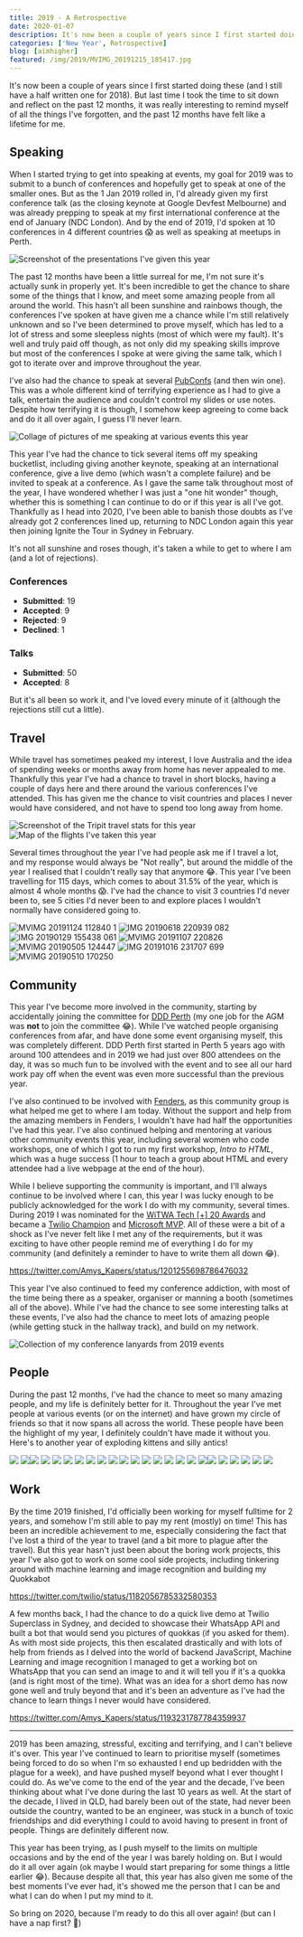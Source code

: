 ```yaml
---
title: 2019 - A Retrospective
date: 2020-01-07
description: It's now been a couple of years since I first started doing these (and I still have a half written one for 2018). But last time I took the time to sit down and reflect on the past 12 months, it was really interesting to remind myself of all the things I've forgotten, and the past 12 months have felt like a lifetime for me.
categories: ['New Year', Retrospective]
blog: [aimhigher]
featured: /img/2019/MVIMG_20191215_185417.jpg
---
```


It's now been a couple of years since I first started doing these (and I still have a half written one for 2018). But last time I took the time to sit down and reflect on the past 12 months, it was really interesting to remind myself of all the things I've forgotten, and the past 12 months have felt like a lifetime for me.

## Speaking

When I started trying to get into speaking at events, my goal for 2019 was to submit to a bunch of conferences and hopefully get to speak at one of the smaller ones. But as the 1 Jan 2019 rolled in, I'd already given my first conference talk (as the closing keynote at Google Devfest Melbourne) and was already prepping to speak at my first international conference at the end of January (NDC London).   And by the end of 2019, I'd spoken at 10 conferences in 4 different countries 😱 as well as speaking at meetups in Perth.

<img src="/img/2019/sfa.png" alt="Screenshot of the presentations I've given this year">

The past 12 months have been a little surreal for me, I'm not sure it's actually sunk in properly yet. It's been incredible to get the chance to share some of the things that I know, and meet some amazing people from all around the world. This hasn't all been sunshine and rainbows though, the conferences I've spoken at have given me a chance while I'm still relatively unknown and so I've been determined to prove myself, which has led to a lot of stress and some sleepless nights (most of which were my fault). It's well and truly paid off though, as not only did my speaking skills improve but most of the conferences I spoke at were giving the same talk, which I got to iterate over and improve throughout the year.

I've also had the chance to speak at several [PubConfs](https://pubconf.io/speakers/amy_kapernick/) (and then win one). This was a whole different kind of terrifying experience as I had to give a talk, entertain the audience and couldn't control my slides or use notes. Despite how terrifying it is though, I somehow keep agreeing to come back and do it all over again, I guess I'll never learn.

<img src="/img/2019/Speaking_Pictures.jpg" alt="Collage of pictures of me speaking at various events this year">

This year I've had the chance to tick several items off my speaking bucketlist, including giving another keynote, speaking at an international conference, give a live demo (which wasn't a complete failure) and be invited to speak at a conference. As I gave the same talk throughout most of the year, I have wondered whether I was just a "one hit wonder" though, whether this is something I can continue to do or if this year is all I've got. Thankfully as I head into 2020, I've been able to banish those doubts as I've already got 2 conferences lined up, returning to NDC London again this year then joining Ignite the Tour in Sydney in February.

It's not all sunshine and roses though, it's taken a while to get to where I am (and a lot of rejections).

### Conferences
- __Submitted__: 19
- __Accepted__: 9
- __Rejected__: 9
- __Declined__: 1

### Talks
- __Submitted__: 50
- __Accepted__: 8

But it's all been so work it, and I've loved every minute of it (although the rejections still cut a little).


## Travel

While travel has sometimes peaked my interest, I love Australia and the idea of spending weeks or months away from home has never appealed to me. Thankfully this year I've had a chance to travel in short blocks, having a couple of days here and there around the various conferences I've attended. This has given me the chance to visit countries and places I never would have considered, and not have to spend too long away from home.

<div class="gallery"><img src="/img/2019/nse-4350571241641513084-tripit_stats.png.png" alt="Screenshot of the Tripit travel stats for this year">
<img src="/img/2019/Untitled.png" alt="Map of the flights I've taken this year"></div>

Several times throughout the year I've had people ask me if I travel a lot, and my response would always be "Not really", but around the middle of the year I realised that I couldn't really say that anymore 😂. This year I've been travelling for 115 days, which comes to about 31.5% of the year, which is almost 4 whole months 😱. I've had the chance to visit 3 countries I'd never been to, see 5 cities I'd never been to and explore places I wouldn't normally have considered going to.
  
<div class="gallery"><img src="/img/2019/MVIMG_20191124_112840_1.jpg" alt="MVIMG 20191124 112840 1"> <img src="/img/2019/IMG_20190618_220939_082.jpg" alt="IMG 20190618 220939 082"> <img src="/img/2019/IMG_20190129_155438_061.jpg" alt="IMG 20190129 155438 061"> <img src="/img/2019/MVIMG_20191107_220826.jpg" alt="MVIMG 20191107 220826"> <img src="/img/2019/MVIMG_20190505_124447.jpg" alt="MVIMG 20190505 124447"> <img src="/img/2019/IMG_20191016_231707_699.jpg" alt="IMG 20191016 231707 699"> <img src="/img/2019/MVIMG_20190510_170250.jpg" alt="MVIMG 20190510 170250"></div>


  
## Community

This year I've become more involved in the community, starting by accidentally joining the committee for [DDD Perth](https://dddperth.com/) (my one job for the AGM was **not** to join the committee 😂). While I've watched people organising conferences from afar, and have done some event organising myself, this was completely different. DDD Perth first started in Perth 5 years ago with around 100 attendees and in 2019 we had just over 800 attendees on the day, it was so much fun to be involved with the event and to see all our hard work pay off when the event was even more successful than the previous year.

I've also continued to be involved with [Fenders](https://www.fenders.co/), as this community group is what helped me get to where I am today. Without the support and help from the amazing members in Fenders, I wouldn't have had half the opportunities I've had this year. I've also continued helping and mentoring at various other community events this year, including several women who code workshops, one of which I got to run my first workshop, *Intro to HTML*, which was a huge success (1 hour to teach a group about HTML and every attendee had a live webpage at the end of the hour).

While I believe supporting the community is important, and I'll always continue to be involved where I can, this year I was lucky enough to be publicly acknowledged for the work I do with my community, several times. During 2019 I was nominated for the [WiTWA Tech [+] 20 Awards](https://www.witwa.org.au/nominees) and became a [Twilio Champion](https://www.twilio.com/champions) and [Microsoft MVP](https://mvp.microsoft.com/en-us/PublicProfile/5003595?fullName=Amy%20Kapernick). All of these were a bit of a shock as I've never felt like I met any of the requirements, but it was exciting to have other people remind me of everything I do for my community (and definitely a reminder to have to write them all down 😂).

https://twitter.com/Amys_Kapers/status/1201255698786476032

This year I've also continued to feed my conference addiction, with most of the time being there as a speaker, organiser or manning a booth (sometimes all of the above). While I've had the chance to see some interesting talks at these events, I've also had the chance to meet lots of amazing people (while getting stuck in the hallway track), and build on my network.

<img src="/img/2019/MVIMG_20200107_095616.jpg" alt="Collection of my conference lanyards from 2019 events">

## People

During the past 12 months, I've had the chance to meet so many amazing people, and my life is definitely better for it. Throughout the year I've met people at various events (or on the internet) and have grown my circle of friends so that it now spans all across the world. These people have been the highlight of my year, I definitely couldn't have made it without you. Here's to another year of exploding kittens and silly antics!

<div class="gallery">
<img src="/img/2019/MVIMG_20191209_202352.jpg" /> <img src="/img/2019/MVIMG_20191024_171521.jpg" /><img src="/img/2019/IMG_20190921_091543_1.jpg" /> <img src="/img/2019/IMG_20191003_181036.jpg" /> <img src="/img/2019/IMG_20191011_172204.jpg" /> <img src="/img/2019/IMG_20191016_084335.jpg" /> <img src="/img/2019/MVIMG_20191031_140319.jpg" /> <img src="/img/2019/MVIMG_20191122_230757.jpg" /> <img src="/img/2019/MVIMG_20191130_190219.jpg" /> <img src="/img/2019/MVIMG_20191115_105654.jpg" /> <img src="/img/2019/MVIMG_20190403_180230.jpg" /> <img src="/img/2019/MVIMG_20190131_130914.jpg" /> <img src="/img/2019/MVIMG_20190522_195039.jpg" /> <img src="/img/2019/IMG_20190628_125548.jpg" /> <img src="/img/2019/MVIMG_20190830_150824_1.jpg" /> <img src="/img/2019/MVIMG_20190621_000215.jpg" /> <img src="/img/2019/MVIMG_20190619_161820.jpg" /> <img src="/img/2019/MVIMG_20190621_101546_1.jpg" /><img src="/img/2019/MVIMG_20190507_191335.jpg" /> <img src="/img/2019/IMG_20190808_185902_230.jpg" /> <img src="/img/2019/IMG_20190924_111452_628.jpg" /> <img src="/img/2019/MVIMG_20191209_095959.jpg" /> <img src="/img/2019/IMG_20190805_165610_391.jpg" /> <img src="/img/2019/74153851_10157597523393468_9054970097210228736_n.jpg" />
</div>

  
## Work

By the time 2019 finished, I'd officially been working for myself fulltime for 2 years, and somehow I'm still able to pay my rent (mostly) on time! This has been an incredible achievement to me, especially considering the fact that I've lost a third of the year to travel (and a bit more to plague after the travel). But this year hasn't just been about the boring work projects, this year I've also got to work on some cool side projects, including tinkering around with machine learning and image recognition and building my Quokkabot

https://twitter.com/twilio/status/1182056785332580353

A few months back, I had the chance to do a quick live demo at Twilio Superclass in Sydney, and decided to showcase their WhatsApp API and built a bot that would send you pictures of quokkas (if you asked for them). As with most side projects, this then escalated drastically and with lots of help from friends as I delved into the world of backend JavaScript, Machine Learning and image recognition I managed to get a working bot on WhatsApp that you can send an image to and it will tell you if it's a quokka (and is right most of the time). What was an idea for a short demo has now gone well and truly beyond that and it's been an adventure as I've had the chance to learn things I never would have considered.

https://twitter.com/Amys_Kapers/status/1193231787784359937

---

2019 has been amazing, stressful, exciting and terrifying, and I can't believe it's over. This year I've continued to learn to prioritise myself (sometimes being forced to do so when I'm so exhausted I end up bedridden with the plague for a week), and have pushed myself beyond what I ever thought I could do. As we've come to the end of the year and the decade, I've been thinking about what I've done during the last 10 years as well. At the start of the decade, I lived in QLD, had barely been out of the state, had never been outside the country, wanted to be an engineer, was stuck in a bunch of toxic friendships and did everything I could to avoid having to present in front of people. Things are definitely different now.

This year has been trying, as I push myself to the limits on multiple occasions and by the end of the year I was barely holding on. But I would do it all over again (ok maybe I would start preparing for some things a little earlier 😂). Because despite all that, this year has also given me some of the best moments I've ever had, it's showed me the person that I can be and what I can do when I put my mind to it. 

So bring on 2020, because I'm ready to do this all over again! (but can I have a nap first? 🥱)
